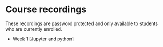 # Course recordings
These recordings are password protected and only available to students who are currently enrolled.

- Week 1 [Jupyter and python]
